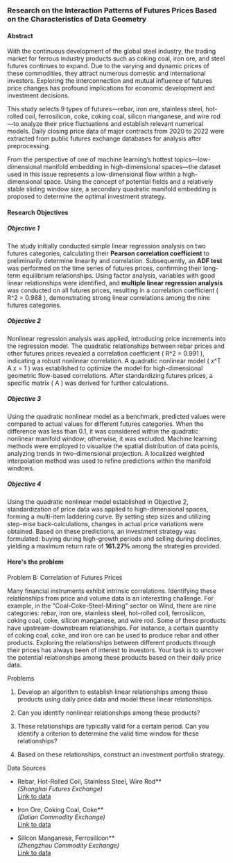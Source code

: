 ### Research on the Interaction Patterns of Futures Prices Based on the Characteristics of Data Geometry

#### Abstract
With the continuous development of the global steel industry, the trading market for ferrous industry products such as coking coal, iron ore, and steel futures continues to expand. Due to the varying and dynamic prices of these commodities, they attract numerous domestic and international investors. Exploring the interconnection and mutual influence of futures price changes has profound implications for economic development and investment decisions.

This study selects 9 types of futures—rebar, iron ore, stainless steel, hot-rolled coil, ferrosilicon, coke, coking coal, silicon manganese, and wire rod—to analyze their price fluctuations and establish relevant numerical models. Daily closing price data of major contracts from 2020 to 2022 were extracted from public futures exchange databases for analysis after preprocessing.

From the perspective of one of machine learning’s hottest topics—low-dimensional manifold embedding in high-dimensional spaces—the dataset used in this issue represents a low-dimensional flow within a high-dimensional space. Using the concept of potential fields and a relatively stable sliding window size, a secondary quadratic manifold embedding is proposed to determine the optimal investment strategy.


#### Research Objectives

##### Objective 1
The study initially conducted simple linear regression analysis on two futures categories, calculating their **Pearson correlation coefficient** to preliminarily determine linearity and correlation. Subsequently, an **ADF test** was performed on the time series of futures prices, confirming their long-term equilibrium relationships. Using factor analysis, variables with good linear relationships were identified, and **multiple linear regression analysis** was conducted on all futures prices, resulting in a correlation coefficient \( R^2 = 0.988 \), demonstrating strong linear correlations among the nine futures categories.

##### Objective 2
Nonlinear regression analysis was applied, introducing price increments into the regression model. The quadratic relationships between rebar prices and other futures prices revealed a correlation coefficient \( R^2 = 0.991 \), indicating a robust nonlinear correlation. A quadratic nonlinear model \( x^T A x = 1 \) was established to optimize the model for high-dimensional geometric flow-based correlations. After standardizing futures prices, a specific matrix \( A \) was derived for further calculations.

##### Objective 3
Using the quadratic nonlinear model as a benchmark, predicted values were compared to actual values for different futures categories. When the difference was less than 0.1, it was considered within the quadratic nonlinear manifold window; otherwise, it was excluded. Machine learning methods were employed to visualize the spatial distribution of data points, analyzing trends in two-dimensional projection. A localized weighted interpolation method was used to refine predictions within the manifold windows.

##### Objective 4
Using the quadratic nonlinear model established in Objective 2, standardization of price data was applied to high-dimensional spaces, forming a multi-item laddering curve. By setting step sizes and utilizing step-wise back-calculations, changes in actual price variations were obtained. Based on these predictions, an investment strategy was formulated: buying during high-growth periods and selling during declines, yielding a maximum return rate of **161.27%** among the strategies provided.



#### Here's the problem 
Problem B: Correlation of Futures Prices

Many financial instruments exhibit intrinsic correlations. Identifying these relationships from price and volume data is an interesting challenge. For example, in the "Coal-Coke-Steel-Mining" sector on Wind, there are nine categories: rebar, iron ore, stainless steel, hot-rolled coil, ferrosilicon, coking coal, coke, silicon manganese, and wire rod. Some of these products have upstream-downstream relationships. For instance, a certain quantity of coking coal, coke, and iron ore can be used to produce rebar and other products. Exploring the relationships between different products through their prices has always been of interest to investors. Your task is to uncover the potential relationships among these products based on their daily price data.

Problems

1. Develop an algorithm to establish linear relationships among these products using daily price data and model these linear relationships.

2. Can you identify nonlinear relationships among these products?

3. These relationships are typically valid for a certain period. Can you identify a criterion to determine the valid time window for these relationships?

4. Based on these relationships, construct an investment portfolio strategy.

Data Sources

- Rebar, Hot-Rolled Coil, Stainless Steel, Wire Rod**  
  *(Shanghai Futures Exchange)*  
  [Link to data](https://www.shfe.com.cn/statements/dataview.html?paramid=delaymarket_rb)

- Iron Ore, Coking Coal, Coke**  
  *(Dalian Commodity Exchange)*  
  [Link to data](http://www.dce.com.cn/dalianshangpin/xqsj/lssj/index.html)

- Silicon Manganese, Ferrosilicon**  
  *(Zhengzhou Commodity Exchange)*  
  [Link to data](http://www.czce.com.cn/cn/jysj/lshqxz/H770319index_1.htm)
